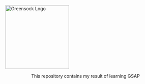<img src="https://greensock.com/uploads/monthly_2020_03/tweenmax.png.cf27916e926fbb328ff214f66b4c8429.png" alt="Greensock Logo" width="200">
<p align="center">This repository contains my result of learning GSAP</p>